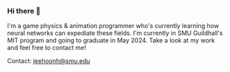 ### Hi there 👋

I'm a game physics & animation programmer who's currently learning how neural networks can expediate these fields.
I'm currently in SMU Guildhall's MIT program and going to graduate in May 2024.
Take a look at my work and feel free to contact me!

Contact: jeehoonh@smu.edu

<!--
**peterhyun/peterhyun** is a ✨ _special_ ✨ repository because its `README.md` (this file) appears on your GitHub profile.

Here are some ideas to get you started:

- 🔭 I’m currently working on ...
- 🌱 I’m currently learning ...
- 👯 I’m looking to collaborate on ...
- 🤔 I’m looking for help with ...
- 💬 Ask me about ...
- 📫 How to reach me: ...
- 😄 Pronouns: ...
- ⚡ Fun fact: ...
-->
